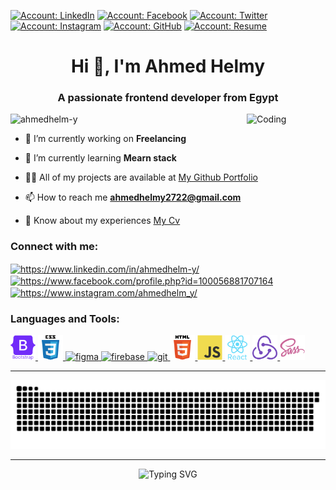 [![Account: LinkedIn](https://img.shields.io/badge/Ahmed%20Helmy-LinkedIn-0077b5)](https://www.linkedin.com/in/ahmedhelm-y/)
[![Account: Facebook](https://img.shields.io/badge/Ahmed%20Helmy-Facebook-3B5998)](https://www.facebook.com/profile.php?id=100056881707164&mibextid=LQQJ4d)
[![Account: Twitter](https://img.shields.io/badge/Ahmed%20Helmy-Twitter-0084b4)](https://x.com/ah_helmy22?s=21)
[![Account: Instagram](https://img.shields.io/badge/Ahmed%20Helmy-Instagram-966842)](https://www.instagram.com/ahmedhelm_y/)
[![Account: GitHub](https://img.shields.io/badge/Ahmed%20Helmy-GitHub-2b3137)](https://github.com/ahmedhelm-y)
[![Account: Resume](https://img.shields.io/badge/Download-CV-6b3237)](https://github.com/ahmedhelm-y/ahmedhelm-y/blob/main/Resume.pdf)
<h1 align="center">Hi 👋, I'm Ahmed Helmy</h1>
<h3 align="center">A passionate frontend developer from Egypt</h3>
<img align="right" width="25%" alt="Coding" src="https://i.pinimg.com/originals/f1/e7/34/f1e734f9cade86fe737a9aa404ad5677.gif"/>

<p align="left"> <img src="https://komarev.com/ghpvc/?username=ahmedhelm-y&label=Profile%20views&color=0e75b6&style=flat" alt="ahmedhelm-y" /> </p>

- 🔭 I’m currently working on **Freelancing**

- 🌱 I’m currently learning **Mearn stack**

- 👨‍💻 All of my projects are available at [My Github Portfolio](https://github.com/ahmedhelm-y?tab=repositories)

- 📫 How to reach me **ahmedhelmy2722@gmail.com**

- 📄 Know about my experiences [My Cv](https://www.cakeresume.com/ahmed-helmy-aa84fa)

<h3 align="left">Connect with me:</h3>
<p align="left">
<a href="https://www.linkedin.com/in/ahmedhelm-y/" target="blank"><img align="center" src="https://raw.githubusercontent.com/rahuldkjain/github-profile-readme-generator/master/src/images/icons/Social/linked-in-alt.svg" alt="https://www.linkedin.com/in/ahmedhelm-y/" height="30" width="40" /></a>
<a href="https://www.facebook.com/profile.php?id=100056881707164" target="blank"><img align="center" src="https://raw.githubusercontent.com/rahuldkjain/github-profile-readme-generator/master/src/images/icons/Social/facebook.svg" alt="https://www.facebook.com/profile.php?id=100056881707164" height="30" width="40" /></a>
<a href="https://www.instagram.com/ahmedhelm_y/" target="blank"><img align="center" src="https://raw.githubusercontent.com/rahuldkjain/github-profile-readme-generator/master/src/images/icons/Social/instagram.svg" alt="https://www.instagram.com/ahmedhelm_y/" height="30" width="40" /></a>
</p>

<h3 align="left">Languages and Tools:</h3>
<p align="left"> <a href="https://getbootstrap.com" target="_blank" rel="noreferrer"> <img src="https://raw.githubusercontent.com/devicons/devicon/master/icons/bootstrap/bootstrap-plain-wordmark.svg" alt="bootstrap" width="40" height="40"/> </a> <a href="https://www.w3schools.com/css/" target="_blank" rel="noreferrer"> <img src="https://raw.githubusercontent.com/devicons/devicon/master/icons/css3/css3-original-wordmark.svg" alt="css3" width="40" height="40"/> </a> <a href="https://www.figma.com/" target="_blank" rel="noreferrer"> <img src="https://www.vectorlogo.zone/logos/figma/figma-icon.svg" alt="figma" width="40" height="40"/> </a> <a href="https://firebase.google.com/" target="_blank" rel="noreferrer"> <img src="https://www.vectorlogo.zone/logos/firebase/firebase-icon.svg" alt="firebase" width="40" height="40"/> </a> <a href="https://git-scm.com/" target="_blank" rel="noreferrer"> <img src="https://www.vectorlogo.zone/logos/git-scm/git-scm-icon.svg" alt="git" width="40" height="40"/> </a> <a href="https://www.w3.org/html/" target="_blank" rel="noreferrer"> <img src="https://raw.githubusercontent.com/devicons/devicon/master/icons/html5/html5-original-wordmark.svg" alt="html5" width="40" height="40"/> </a> <a href="https://developer.mozilla.org/en-US/docs/Web/JavaScript" target="_blank" rel="noreferrer"> <img src="https://raw.githubusercontent.com/devicons/devicon/master/icons/javascript/javascript-original.svg" alt="javascript" width="40" height="40"/> </a> <a href="https://reactjs.org/" target="_blank" rel="noreferrer"> <img src="https://raw.githubusercontent.com/devicons/devicon/master/icons/react/react-original-wordmark.svg" alt="react" width="40" height="40"/> </a> <a href="https://redux.js.org" target="_blank" rel="noreferrer"> <img src="https://raw.githubusercontent.com/devicons/devicon/master/icons/redux/redux-original.svg" alt="redux" width="40" height="40"/> </a> <a href="https://sass-lang.com" target="_blank" rel="noreferrer"> <img src="https://raw.githubusercontent.com/devicons/devicon/master/icons/sass/sass-original.svg" alt="sass" width="40" height="40"/> </a> </p>

<hr/>

![𝙶𝚒𝚝𝚑𝚞𝚋 𝙲𝚘𝚗𝚝𝚛𝚒𝚋𝚞𝚝𝚒𝚘𝚗 𝙶𝚛𝚊𝚙𝚑](https://github.com/GovindSingh9447/GovindSingh9447/blob/main/github-contribution-grid-snake.svg)

<hr> 
<div align="center">
  
![Typing SVG](https://readme-typing-svg.herokuapp.com?font=ROBOT&size=25&color=39FF14&background=000000&center=true&vCenter=true&width=490&lines=%3E+Bye+without+peace...!)

</div>




